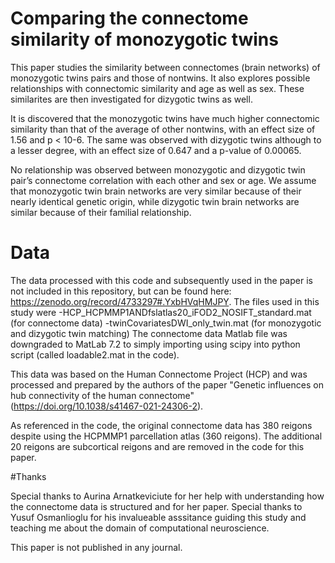 # Comparing the connectome similarity of monozygotic twins

This paper studies the similarity between connectomes (brain networks) of monozygotic twins pairs and those of nontwins. It also explores possible relationships with connectomic similarity and age as well as sex. These similarites are then investigated for dizygotic twins as well.

It is discovered that the monozygotic twins have much higher connectomic similarity than that of the average of other nontwins, with an effect size of 1.56 and 
p < 10-6. The same was observed with dizygotic twins although to a lesser degree, with an effect size of 0.647 and a p-value of 0.00065. 

No relationship was observed between monozygotic and dizygotic twin pair’s connectome correlation with each other and sex or age. We assume that monozygotic twin brain 
networks are very similar because of their nearly identical genetic origin, while dizygotic twin brain networks are similar because of their familial relationship.

# Data

The data processed with this code and subsequently used in the paper is not included in this repository, but can be found here: https://zenodo.org/record/4733297#.YxbHVqHMJPY. The files used in this study were 
-HCP_HCPMMP1ANDfslatlas20_iFOD2_NOSIFT_standard.mat (for connectome data)
-twinCovariatesDWI_only_twin.mat (for monozygotic and dizygotic twin matching)
The connectome data Matlab file was downgraded to MatLab 7.2 to simply importing using scipy into python script (called loadable2.mat in the code).

This data was based on the Human Connectome Project (HCP) and was processed and prepared by the authors of the paper "Genetic influences on hub connectivity of the human connectome" (https://doi.org/10.1038/s41467-021-24306-2).

As referenced in the code, the original connectome data has 380 reigons despite using the HCPMMP1 parcellation atlas (360 reigons). The additional 20 reigons are subcortical reigons and are removed in the code for this paper.

#Thanks

Special thanks to Aurina Arnatkeviciute for her help with understanding how the connectome data is structured and for her paper.
Special thanks to Yusuf Osmanlioglu for his invalueable asssitance guiding this study and teaching me about the domain of computational neuroscience.

This paper is not published in any journal.
